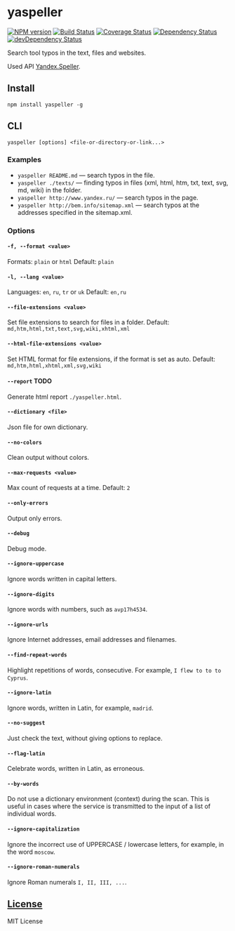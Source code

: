 yaspeller
=========
[![NPM version](https://img.shields.io/npm/v/yaspeller.svg)](https://www.npmjs.com/package/yaspeller)
[![Build Status](https://img.shields.io/travis/hcodes/yaspeller.svg)](https://travis-ci.org/hcodes/yaspeller)
[![Coverage Status](https://img.shields.io/coveralls/hcodes/yaspeller.svg)](https://coveralls.io/r/hcodes/yaspeller)
[![Dependency Status](https://img.shields.io/david/hcodes/yaspeller.svg)](https://david-dm.org/hcodes/yaspeller)
[![devDependency Status](https://img.shields.io/david/dev/hcodes/yaspeller.svg)](https://david-dm.org/hcodes/yaspeller#info=devDependencies)

Search tool typos in the text, files and websites.

Used API [Yandex.Speller](https://tech.yandex.ru/speller/doc/dg/concepts/About-docpage/).
 
## Install
`npm install yaspeller -g`

## CLI
`yaspeller [options] <file-or-directory-or-link...>`

### Examples
+ `yaspeller README.md` — search typos in the file.
+ `yaspeller ./texts/` — finding typos in files (xml, html, htm, txt, text, svg, md, wiki) in the folder.
+ `yaspeller http://www.yandex.ru/` — search typos in the page.
+ `yaspeller http://bem.info/sitemap.xml` — search typos at the addresses specified in the sitemap.xml.

### Options

#### `-f, --format <value>`
Formats: `plain` or `html`
Default: `plain`

#### `-l, --lang <value>`
Languages: `en`, `ru`, `tr` or `uk`
Default: `en,ru`

#### `--file-extensions <value>`
Set file extensions to search for files in a folder.
Default: `md,htm,html,txt,text,svg,wiki,xhtml,xml`

#### `--html-file-extensions <value>`
Set HTML format for file extensions, if the format is set as auto.
Default: `md,htm,html,xhtml,xml,svg,wiki`

#### `--report` TODO
Generate html report `./yaspeller.html`.

#### `--dictionary <file>`
Json file for own dictionary.

#### `--no-colors`
Clean output without colors.

#### `--max-requests <value>`
Max count of requests at a time.
Default: `2`

#### `--only-errors`
Output only errors.

#### `--debug`
Debug mode.

#### `--ignore-uppercase`
Ignore words written in capital letters.

#### `--ignore-digits`
Ignore words with numbers, such as `avp17h4534`.

#### `--ignore-urls`
Ignore Internet addresses, email addresses and filenames.

#### `--find-repeat-words`
Highlight repetitions of words, consecutive. For example, `I flew to to to Cyprus`.

#### `--ignore-latin`
Ignore words, written in Latin, for example, `madrid`.

#### `--no-suggest`
Just check the text, without giving options to replace.

#### `--flag-latin`
Celebrate words, written in Latin, as erroneous.

#### `--by-words`
Do not use a dictionary environment (context) during the scan.
This is useful in cases where the service is transmitted to the input of a list of individual words.

#### `--ignore-capitalization`
Ignore the incorrect use of UPPERCASE / lowercase letters, for example, in the word `moscow`.

#### `--ignore-roman-numerals`
Ignore Roman numerals `I, II, III, ...`.

## [License](./LICENSE.md)
MIT License
